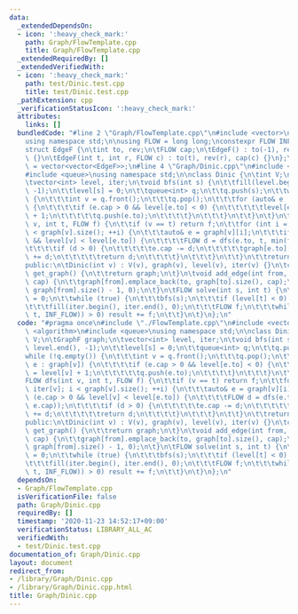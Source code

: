 ```yaml
---
data:
  _extendedDependsOn:
  - icon: ':heavy_check_mark:'
    path: Graph/FlowTemplate.cpp
    title: Graph/FlowTemplate.cpp
  _extendedRequiredBy: []
  _extendedVerifiedWith:
  - icon: ':heavy_check_mark:'
    path: test/Dinic.test.cpp
    title: test/Dinic.test.cpp
  _pathExtension: cpp
  _verificationStatusIcon: ':heavy_check_mark:'
  attributes:
    links: []
  bundledCode: "#line 2 \"Graph/FlowTemplate.cpp\"\n#include <vector>\n#include <limits>\n\
    using namespace std;\n\nusing FLOW = long long;\nconstexpr FLOW INF_FLOW = numeric_limits<FLOW>::max();\n\
    struct EdgeF {\n\tint to, rev;\n\tFLOW cap;\n\tEdgeF() : to(-1), rev(-1), cap(-1)\
    \ {}\n\tEdgeF(int t, int r, FLOW c) : to(t), rev(r), cap(c) {}\n};\nusing GraphF\
    \ = vector<vector<EdgeF>>;\n#line 4 \"Graph/Dinic.cpp\"\n#include <algorithm>\n\
    #include <queue>\nusing namespace std;\n\nclass Dinic {\n\tint V;\n\tGraphF graph;\n\
    \tvector<int> level, iter;\n\tvoid bfs(int s) {\n\t\tfill(level.begin(), level.end(),\
    \ -1);\n\t\tlevel[s] = 0;\n\t\tqueue<int> q;\n\t\tq.push(s);\n\t\twhile (!q.empty())\
    \ {\n\t\t\tint v = q.front();\n\t\t\tq.pop();\n\t\t\tfor (auto& e : graph[v])\
    \ {\n\t\t\t\tif (e.cap > 0 && level[e.to] < 0) {\n\t\t\t\t\tlevel[e.to] = level[v]\
    \ + 1;\n\t\t\t\t\tq.push(e.to);\n\t\t\t\t}\n\t\t\t}\n\t\t}\n\t}\n\tFLOW dfs(int\
    \ v, int t, FLOW f) {\n\t\tif (v == t) return f;\n\t\tfor (int i = iter[v]; i\
    \ < graph[v].size(); ++i) {\n\t\t\tauto& e = graph[v][i];\n\t\t\tif (e.cap > 0\
    \ && level[v] < level[e.to]) {\n\t\t\t\tFLOW d = dfs(e.to, t, min(f, e.cap));\n\
    \t\t\t\tif (d > 0) {\n\t\t\t\t\te.cap -= d;\n\t\t\t\t\tgraph[e.to][e.rev].cap\
    \ += d;\n\t\t\t\t\treturn d;\n\t\t\t\t}\n\t\t\t}\n\t\t}\n\t\treturn 0;\n\t}\n\n\
    public:\n\tDinic(int v) : V(v), graph(v), level(v), iter(v) {}\n\tconst GraphF&\
    \ get_graph() {\n\t\treturn graph;\n\t}\n\tvoid add_edge(int from, int to, FLOW\
    \ cap) {\n\t\tgraph[from].emplace_back(to, graph[to].size(), cap);\n\t\tgraph[to].emplace_back(from,\
    \ graph[from].size() - 1, 0);\n\t}\n\tFLOW solve(int s, int t) {\n\t\tFLOW result\
    \ = 0;\n\t\twhile (true) {\n\t\t\tbfs(s);\n\t\t\tif (level[t] < 0) return result;\n\
    \t\t\tfill(iter.begin(), iter.end(), 0);\n\t\t\tFLOW f;\n\t\t\twhile ((f = dfs(s,\
    \ t, INF_FLOW)) > 0) result += f;\n\t\t}\n\t}\n};\n"
  code: "#pragma once\n#include \"./FlowTemplate.cpp\"\n#include <vector>\n#include\
    \ <algorithm>\n#include <queue>\nusing namespace std;\n\nclass Dinic {\n\tint\
    \ V;\n\tGraphF graph;\n\tvector<int> level, iter;\n\tvoid bfs(int s) {\n\t\tfill(level.begin(),\
    \ level.end(), -1);\n\t\tlevel[s] = 0;\n\t\tqueue<int> q;\n\t\tq.push(s);\n\t\t\
    while (!q.empty()) {\n\t\t\tint v = q.front();\n\t\t\tq.pop();\n\t\t\tfor (auto&\
    \ e : graph[v]) {\n\t\t\t\tif (e.cap > 0 && level[e.to] < 0) {\n\t\t\t\t\tlevel[e.to]\
    \ = level[v] + 1;\n\t\t\t\t\tq.push(e.to);\n\t\t\t\t}\n\t\t\t}\n\t\t}\n\t}\n\t\
    FLOW dfs(int v, int t, FLOW f) {\n\t\tif (v == t) return f;\n\t\tfor (int i =\
    \ iter[v]; i < graph[v].size(); ++i) {\n\t\t\tauto& e = graph[v][i];\n\t\t\tif\
    \ (e.cap > 0 && level[v] < level[e.to]) {\n\t\t\t\tFLOW d = dfs(e.to, t, min(f,\
    \ e.cap));\n\t\t\t\tif (d > 0) {\n\t\t\t\t\te.cap -= d;\n\t\t\t\t\tgraph[e.to][e.rev].cap\
    \ += d;\n\t\t\t\t\treturn d;\n\t\t\t\t}\n\t\t\t}\n\t\t}\n\t\treturn 0;\n\t}\n\n\
    public:\n\tDinic(int v) : V(v), graph(v), level(v), iter(v) {}\n\tconst GraphF&\
    \ get_graph() {\n\t\treturn graph;\n\t}\n\tvoid add_edge(int from, int to, FLOW\
    \ cap) {\n\t\tgraph[from].emplace_back(to, graph[to].size(), cap);\n\t\tgraph[to].emplace_back(from,\
    \ graph[from].size() - 1, 0);\n\t}\n\tFLOW solve(int s, int t) {\n\t\tFLOW result\
    \ = 0;\n\t\twhile (true) {\n\t\t\tbfs(s);\n\t\t\tif (level[t] < 0) return result;\n\
    \t\t\tfill(iter.begin(), iter.end(), 0);\n\t\t\tFLOW f;\n\t\t\twhile ((f = dfs(s,\
    \ t, INF_FLOW)) > 0) result += f;\n\t\t}\n\t}\n};\n"
  dependsOn:
  - Graph/FlowTemplate.cpp
  isVerificationFile: false
  path: Graph/Dinic.cpp
  requiredBy: []
  timestamp: '2020-11-23 14:52:17+09:00'
  verificationStatus: LIBRARY_ALL_AC
  verifiedWith:
  - test/Dinic.test.cpp
documentation_of: Graph/Dinic.cpp
layout: document
redirect_from:
- /library/Graph/Dinic.cpp
- /library/Graph/Dinic.cpp.html
title: Graph/Dinic.cpp
---
```


